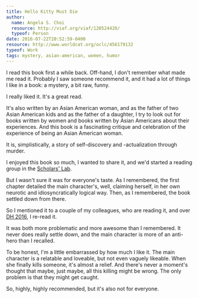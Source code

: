 ```yaml
---
title: Hello Kitty Must Die
author:
  name: Angela S. Choi
  resource: http://viaf.org/viaf/120524420/
  typeof: Person
date: 2016-07-22T20:52:59-0400
resource: http://www.worldcat.org/oclc/456179132
typeof: Work
tags: mystery, asian-american, women, humor
---
```


I read this book first a while back. Off-hand, I don't remember what made
me read it. Probably I saw someone recommend it, and it had a lot of
things I like in a book: a <span property="e:genre"
resource="etag:mystery">mystery</span>, a bit raw, <span
property="e:genre" resource="etag:humor">funny</span>.

I really liked it. It's a great read.

<!--more-->

It's also written by an Asian American woman, and as the father of two
Asian American kids and as the father of a daughter, I try to look out for
books written by women and books written by Asian Americans about their
experiences. And this book is a fascinating critique and celebration of
the experience of being an <span property="p:theme_of"
resource="etag:asian-american">Asian American</span> <span
property="p:theme_of" resource="etag:womens-experience">woman</span>.

It is, simplistically, a story of self-discovery and -actualization
through murder.

I enjoyed this book so much, I wanted to share it, and we'd started
a reading group in the [Scholars' Lab][slab].

But I wasn't sure it was for everyone's taste. As I remembered, the first
chapter detailed the main character's, well, claiming herself, in her own
neurotic and idiosyncratically logical way. Then, as I remembered, the
book settled down from there.

So I mentioned it to a couple of my colleagues, who are reading it, and
over [DH 2016][dh2016], I re-read it.

It was both more problematic and more awesome than I remembered. It never
does really settle down, and the main character is more of an <span
property="p:theme_of" resource="etag:anti-hero">anti-hero</span> than
I recalled.

To be honest, I'm a little embarrassed by how much I like it. The main
character is a relatable and loveable, but not even vaguely likeable. When
she finally kills someone, it's almost a relief. And there's never
a moment's thought that maybe, just maybe, all this killing might be
wrong. The only problem is that they might get caught.

So, highly, highly recommended, but it's also not for everyone.

[dh2016]: http://dh2016.adho.org/
[slab]: http://scholarslab.org/
